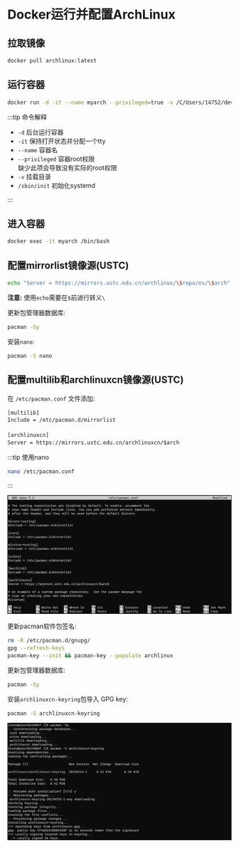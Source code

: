# Docker运行并配置ArchLinux

## 拉取镜像

```bash
docker pull archlinux:latest
```

## 运行容器

```bash
docker run -d -it --name myarch --privileged=true -v /C/Users/14752/dev/myarch:/home archlinux:latest /sbin/init
```

:::tip 命令解释

- `-d` 后台运行容器  
- `-it` 保持打开状态并分配一个tty  
- `--name` 容器名  
- `--privileged` 容器root权限  
    缺少此项会导致没有实际的root权限
- `-v` 挂载目录  
- `/sbin/init` 初始化systemd

:::

## 进入容器

```bash
docker exec -it myarch /bin/bash
```

## 配置mirrorlist镜像源(USTC)

```bash
echo "Server = https://mirrors.ustc.edu.cn/archlinux/\$repo/os/\$arch" > /etc/pacman.d/mirrorlist
```

**注意:** 使用`echo`需要在`$`前进行转义`\`

更新包管理器数据库:

```bash
pacman -Sy
```

安装`nano`:

```bash
pacman -S nano
```

## 配置multilib和archlinuxcn镜像源(USTC)

在 `/etc/pacman.conf` 文件添加:

```txt
[multilib]
Include = /etc/pacman.d/mirrorlist

[archlinuxcn]
Server = https://mirrors.ustc.edu.cn/archlinuxcn/$arch
```

:::tip 使用nano
```bash
nano /etc/pacman.conf
```
:::

![conf](./arch/conf.png)

更新pacman软件包签名:
```bash
rm -R /etc/pacman.d/gnupg/
gpg --refresh-keys
pacman-key --init && pacman-key --populate archlinux
```

更新包管理器数据库:

```bash
pacman -Sy
```

安装`archlinuxcn-keyring`包导入 GPG key:

```bash
pacman -S archlinuxcn-keyring
```

![cngpgkey](./arch/cngpgkey.png)
